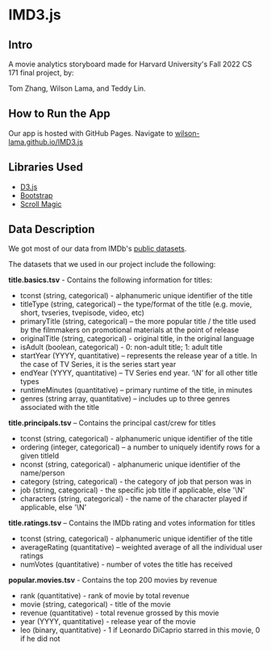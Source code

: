 # IMD3.js

## Intro

A movie analytics storyboard made for Harvard University's Fall 2022 CS 171 final project, by:

Tom Zhang, Wilson Lama, and Teddy Lin.

## How to Run the App

Our app is hosted with GitHub Pages. Navigate to [wilson-lama.github.io/IMD3.js](https://wilson-lama.github.io/IMD3.js)

## Libraries Used

- [D3.js](https://d3js.org/)
- [Bootstrap](https://getbootstrap.com/)
- [Scroll Magic](https://scrollmagic.io/)

## Data Description

We got most of our data from IMDb's [public datasets](https://www.imdb.com/interfaces/).

The datasets that we used in our project include the following:

**title.basics.tsv** - Contains the following information for titles: 
- tconst (string, categorical) - alphanumeric unique identifier of the title
- titleType (string, categorical) – the type/format of the title (e.g. movie, short, tvseries, tvepisode, video, etc)
- primaryTitle (string, categorical) – the more popular title / the title used by the filmmakers on promotional materials at the point of release
- originalTitle (string, categorical) - original title, in the original language
- isAdult (boolean, categorical) - 0: non-adult title; 1: adult title
- startYear (YYYY, quantitative) – represents the release year of a title. In the case of TV Series, it is the series start year 
- endYear (YYYY, quantitative) – TV Series end year. ‘\N’ for all other title types
- runtimeMinutes (quantitative) – primary runtime of the title, in minutes
- genres (string array, quantitative) – includes up to three genres associated with the title

**title.principals.tsv** – Contains the principal cast/crew for titles
- tconst (string, categorical) - alphanumeric unique identifier of the title
- ordering (integer, categorical) – a number to uniquely identify rows for a given titleId
- nconst (string, categorical) - alphanumeric unique identifier of the name/person
- category (string, categorical) - the category of job that person was in
- job (string, categorical) - the specific job title if applicable, else '\N'
- characters (string, categorical) - the name of the character played if applicable, else '\N'

**title.ratings.tsv** – Contains the IMDb rating and votes information for titles 
- tconst (string, categorical) - alphanumeric unique identifier of the title
- averageRating (quantitative) – weighted average of all the individual user ratings
- numVotes (quantitative) - number of votes the title has received
                                                                     
**popular.movies.tsv** - Contains the top 200 movies by revenue
- rank (quantitative) - rank of movie by total revenue
- movie (string, categorical) - title of the movie
- revenue (quantitative) - total revenue grossed by this movie
- year (YYYY, quantitative) - release year of the movie
- leo (binary, quantitative) - 1 if Leonardo DiCaprio starred in this movie, 0 if he did not